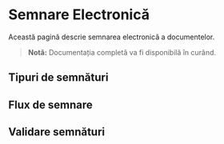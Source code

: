 # Semnare Electronică

Această pagină descrie semnarea electronică a documentelor.

> **Notă:** Documentația completă va fi disponibilă în curând.

## Tipuri de semnături

## Flux de semnare

## Validare semnături